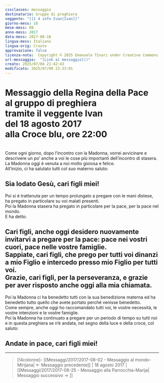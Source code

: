 ```yaml
---
cssclasses: messaggio
destinatario: Gruppo di preghiera
veggente: "[[1 4 info Ivan|Ivan]]"
giorno-mess: 18
mese-mess: 08
anno-mess: 2017
data-mess: 2017-08-18
lingua-mess: Italiano
lingua-orig: Croato
approvazione: false
licenza-nota:  Copyright © 2025 Emanuele Tinari under Creative Commons BY-NC-SA 4.0 https://creativecommons.org/licenses/by-nc-sa/4.0/
url-messaggio:  "[Link al messaggio]()"
creato: 2025/07/04 21:42:43
modificato: 2025/07/09 23:33:01
---
```


# Messaggio della Regina della Pace<br>al gruppo di preghiera<br>tramite il veggente Ivan<br>del 18 agosto 2017<br>alla Croce blu, ore 22:00

<br>Come ogni giorno, dopo l’incontro con la Madonna, vorrei avvicinare e descrivere un po’ anche a voi le cose più importanti dell’incontro di stasera.<br>La Madonna oggi è venuta a noi molto gioiosa e felice.<br>All’inizio, ci ha salutato tutti col suo materno saluto:
## Sia lodato Gesù, cari figli miei!
Poi si è trattenuta per un tempo prolungato a pregare con le mani distese, ha pregato in particolare su voi malati presenti.<br>Poi la Madonna stasera ha pregato in particolare per la pace, per la pace nel mondo.<br>E ha detto:
## Cari figli, anche oggi desidero nuovamente invitarvi a pregare per la pace: pace nei vostri cuori, pace nelle vostre famiglie.<br>Sappiate, cari figli, che prego per tutti voi dinanzi a mio Figlio e intercedo presso mio Figlio per tutti voi.<br>Grazie, cari figli, per la perseveranza, e grazie per aver risposto anche oggi alla mia chiamata.
Poi la Madonna ci ha benedetto tutti con la sua benedizione materna ed ha benedetto tutto quello che avete portato perché venisse benedetto.<br>Come sempre, anche oggi ho raccomandato tutti voi, le vostre necessità, le vostre intenzioni e le vostre famiglie.<br>Poi la Madonna ha continuato a pregare per un periodo di tempo su tutti noi e in questa preghiera se n’è andata, nel segno della luce e della croce, col saluto:
## Andate in pace, cari figli miei!

***

> [!4colonne]- [[Messaggi/2017/2017-08-02 - Messaggio al mondo-Mirijana| ← Messaggio precedente]] | 18 agosto 2017 | [[Messaggi/2017/2017-08-25 - Messaggio alla Parrocchia-Marija| Messaggio successivo → ]]
